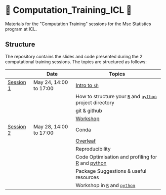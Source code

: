 # :rocket: Computation_Training_ICL :rocket:
Materials for the "Computation Training" sessions for the Msc Statistics program at ICL.

## Structure 

The repository contains the slides and code presented during the 2 computational training sessions.
The topics are structured as follows:

|                          | Date                   | Topics                                                                                                            |
|--------------------------|------------------------|-------------------------------------------------------------------------------------------------------------------|
| [Session 1](./session1/) | May 24, 14:00 to 17:00 | [Intro to `sh`](./session1/MSc_Computing_Presentation-2.pdf)                                                      |
|                          |                        | How to structure your [`R`](./session1/r_repo_structure.md) and [`python`](./TODO) project directory              |
|                          |                        | git & github                                                                                                      |
|                          |                        | [Workshop](https://github.com/bmartin9/MScComputingIntro)                                                         |
| [Session 2](./session2/) | May 28, 14:00 to 17:00 | Conda                                                                                                             |
|                          |                        | [Overleaf](./session2/Overleaf_notes.pdf)                                                                         |
|                          |                        | Reproducibility                                                                                                   |
|                          |                        | Code Optimisation and profiling for [R](./making_R_fast.qmd) and [python]()                                       |
|                          |                        | Package Suggestions & useful resources                                                                            |
|                          |                        | Workshop in [`R`](./session2/GoodCodingWorkshopR.Rmd) and [`python`](https://github.com/bmartin9/MScOptimisation) |


